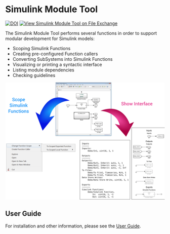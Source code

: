 # Simulink Module Tool
[![DOI](https://zenodo.org/badge/DOI/10.5281/zenodo.4321692.svg)](https://doi.org/10.5281/zenodo.4321692)
[![View Simulink Module Tool on File Exchange](https://www.mathworks.com/matlabcentral/images/matlab-file-exchange.svg)](https://www.mathworks.com/matlabcentral/fileexchange/71952-simulink-module-tool)

The Simulink Module Tool performs several functions in order to support modular development for Simulink models: 

* Scoping Simulink Functions
* Creating pre-configured Function callers
* Converting SubSystems into Simulink Functions
* Visualizing or printing a syntactic interface
* Listing module dependencies
* Checking guidelines

<img src="imgs/Cover.png" width="850">

## User Guide
For installation and other information, please see the [User Guide](doc/SimulinkModule_UserGuide.pdf).
